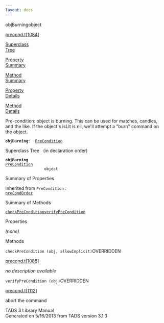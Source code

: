```yaml
---
layout: docs
---
```

<span class="title">objBurning</span><span class="type">object</span>

[precond.t](../file/precond.t.html)\[[1084](../source/precond.t.html#1084)\]

[Superclass  
Tree](#_SuperClassTree_)

[Property  
Summary](#_PropSummary_)

[Method  
Summary](#_MethodSummary_)

[Property  
Details](#_Properties_)

[Method  
Details](#_Methods_)



Pre-condition: object is burning. This can be used for matches, candles,
and the like. If the object's isLit is nil, we'll attempt a "burn"
command on the object.

**`objBurning`**` :   `[`PreCondition`](../object/PreCondition.html)



<span id="_SuperClassTree_"></span>



<span class="hdln">Superclass Tree</span>   (in declaration order)



**`objBurning`**  
[`PreCondition`](../object/PreCondition.html)  
`                 object`  
<span id="_PropSummary_"></span>



<span class="hdln">Summary of Properties</span>  





Inherited from `PreCondition` :  
[`preCondOrder`](../object/PreCondition.html#preCondOrder)

<span id="_MethodSummary_"></span>



<span class="hdln">Summary of Methods</span>  



[`checkPreCondition`](#checkPreCondition)[`verifyPreCondition`](#verifyPreCondition)



<span id="_Properties_"></span>



<span class="hdln">Properties</span>  



*(none)* <span id="_Methods_"></span>



<span class="hdln">Methods</span>  



<span id="checkPreCondition"></span>

`checkPreCondition (obj, allowImplicit)`<span class="rem">OVERRIDDEN</span>

[precond.t](../file/precond.t.html)\[[1085](../source/precond.t.html#1085)\]



*no description available*



<span id="verifyPreCondition"></span>

`verifyPreCondition (obj)`<span class="rem">OVERRIDDEN</span>

[precond.t](../file/precond.t.html)\[[1112](../source/precond.t.html#1112)\]



abort the command





TADS 3 Library Manual  
Generated on 5/16/2013 from TADS version 3.1.3


